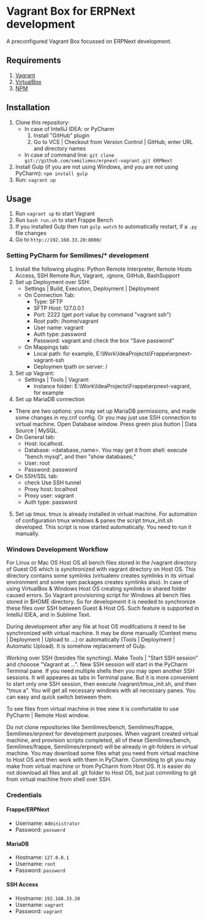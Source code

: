 # Vagrant Box for ERPNext development

A preconfigured Vagrant Box focussed on ERPNext development.

## Requirements

1. [Vagrant](https://www.vagrantup.com)
2. [VirtualBox](https://www.virtualbox.org)
3. [NPM](https://nodejs.org/)

## Installation

1. Clone this repository:
    - In case of IntelliJ IDEA: or PyCharm
        1. Install "GitHub" plugin
        2. Go to VCS | Checkout from Version Control | GitHub, enter URL and directory names
    - In case of command line: `git clone git://github.com/semilimes/erpnext-vagrant.git ERPNext`
2. Install Gulp (if you are not using Windows, and you are not using PyCharm): `npm install gulp`
3. Run: `vagrant up`

## Usage

1. Run `vagrant up` to start Vagrant
2. Run `bash run.sh` to start Frappe Bench
3. If you installed Gulp then run `gulp watch` to automatically restart, if a `.py` file changes
4. Go to `http://192.168.33.20:8000/`

### Setting PyCharm for Semilimes/* development
1. Install the following plugins: Python Remote Interpreter, Remote Hosts Access, SSH Remote Run, Vagrant, .ignore, GitHub, BashSupport
2. Set up Deployment over SSH:
    - Settings | Build, Execution, Deployment | Deployment
    - On Connection Tab:
        - Type: SFTP
        - SFTP Host: 127.0.0.1
        - Port: 2222 (get port value by command "vagrant ssh")
        - Root path: /home/vagrant
        - User name: vagrant
        - Auth type: password
        - Password: vagrant and check the box "Save password"
    - On Mappings tab:
        - Local path: for example, E:\Work\IdeaProjects\Frappe\erpnext-vagrant-ssh
        - Deploymen tpath on server: /
3. Set up Vagrant:
    - Settings | Tools | Vagrant:
        - Instance folder: E:\Work\IdeaProjects\Frappe\erpnext-vagrant, for example
4. Set up MariaDB connection
 - There are two options: you may set up MariaDB permissions, and made some changes in my.cnf config.
Or you may just use SSH connection to virtual machine. Open Database window. Press green plus button | Data Source | MySQL.
 - On General tab:
    - Host: localhost.
    - Database: <database_name>. You may get it from shell: execute "bench mysql", and then "show databases;"
    - User: root
    - Password: password
 - On SSH/SSL tab:
    - check Use SSH tunnel
    - Proxy host: localhost
    - Proxy user: vagrant
    - Auth type: password
5. Set up tmux. tmux is already installed in virtual machine. For automation of configuration tmux windows & panes the script tmux_init.sh developed.
  This script is now started automatically. You need to run it manually.

### Windows Development Workflow
For Linux or Mac OS Host OS all bench files stored in the /vagrant directory of Guest OS which
is synchronized with vagrant directory on Host OS. This directory contains some symlinks (virtualenv
creates symlinks in its virtual environment and some npm packages creates symlinks also). In case of using VirtualBox
& Windows Host OS creating symlinks in shared folder caused errors. So Vagrant provisioning script for Windows all
bench files stored in $HOME directory. So for development it is needed to synchronize these files over SSH between
Guest & Host OS. Such feature is supported in IntelliJ IDEA, and in Sublime Text.

During development after any file at host OS modifcations it need to be synchronized with virtual machine.
It may be done manually (Context menu | Deployment | Upload to ...) or automatically (Tools | Deployment | Automatic Upload).
It is somehow replacement of Gulp.

Working over SSH (besides file synching). Make Tools | "Start SSH session" and chooose "Vagrant at ...". New SSH session
will start in the PyCharm Terminal pane. If you need multiple shells then you may open another SSH sessions. It will appeares
as tabs in Terminal pane. But it is more convenient to start only one SSH session, then execute /vagrant/tmux_init.sh,
and then "tmux a". You will get all necessary windows with all necessary panes. You can easy and quick switch between them.

To see files from virtual machine in tree view it is comfortable to use PyCharm | Remote Host window.

Do not clone repositories like Semilimes/bench, Semilimes/frappe, Semilimes/erpnext for development purposes. When vagrant
created virtual machine, and provision scripts completed, all of these (Semilimes/bench, Semilimes/frappe, Semilimes/erpnext)
will be already in git-folders in virtual machine. You may download some files what you need from virtual machine to Host OS
and then work with them in PyCharm. Commiting to git you may make from virtual machine or from PyCharm from Host OS.
It is easier do not download all files and all .git folder to Host OS, but just commiting to git from virtual machine
from shell over SSH.

### Credentials

#### Frappe/ERPNext
* Username: `Administrator`
* Password: `password`

#### MariaDB
* Hostname: `127.0.0.1`
* Username: `root`
* Password: `password`

#### SSH Access
* Hostname: `192.168.33.20`
* Username: `vagrant`
* Password: `vagrant`
